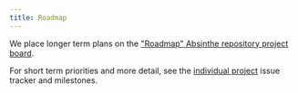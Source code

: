 ```yaml
---
title: Roadmap
---
```


We place longer term plans on the ["Roadmap" Absinthe repository project board](https://github.com/absinthe-graphql/absinthe/projects/2).

For short term priorities and more detail, see
the [individual project](/projects) issue tracker and milestones.
